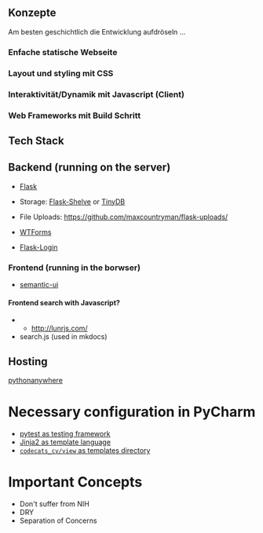 ## Konzepte

Am besten geschichtlich die Entwicklung aufdröseln ...

### Enfache statische Webseite

### Layout und styling mit CSS

### Interaktivität/Dynamik mit Javascript (Client)

### Web Frameworks mit Build Schritt

## Tech Stack

## Backend (running on the server)

* [Flask](http://flask.pocoo.org/)

* Storage: [Flask-Shelve](https://pythonhosted.org/Flask-Shelve/) or [TinyDB](http://tinydb.readthedocs.io) 
* File Uploads: https://github.com/maxcountryman/flask-uploads/
* [WTForms](https://flask-wtf.readthedocs.io)
* [Flask-Login](https://flask-login.readthedocs.io)

### Frontend (running in the borwser)

* [semantic-ui](http://semantic-ui.com/)

#### Frontend search with Javascript?

* * http://lunrjs.com/
* search.js (used in mkdocs)

## Hosting

[pythonanywhere](http://pythonanywhere.com)


# Necessary configuration in PyCharm

* [pytest as testing framework](https://www.jetbrains.com/help/pycharm/2016.2/testing-frameworks.html)
* [Jinja2 as template language](https://www.jetbrains.com/help/pycharm/2016.2/python-template-languages.html)
* [``codecats_cv/view`` as templates directory](https://www.jetbrains.com/help/pycharm/2016.1/defining-template-directories.html)

# Important Concepts

* Don't suffer from NIH
* DRY
* Separation of Concerns
